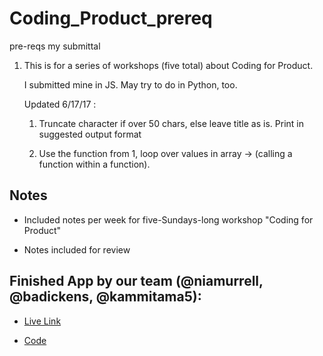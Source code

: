 # Coding_Product_prereq
pre-reqs my submittal

1. This is for a series of workshops (five total)
   about Coding for Product. 
   
   I submitted mine in JS. May try to do in Python, too.
   
   Updated 6/17/17 :
   1. Truncate character if over 50 chars, else leave title as is.
      Print in suggested output format
      
   2. Use the function from 1, loop over values in array -> (calling a function within a function).
   
## Notes

- Included notes per week for five-Sundays-long workshop "Coding for Product"

- Notes included for review


## Finished App by our team (@niamurrell, @badickens, @kammitama5):

- [Live Link](https://rocky-woodland-22781.herokuapp.com/login)

- [Code](https://github.com/CodingForProduct/metro_reward)

